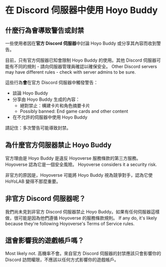 # 在 Discord 伺服器中使用 Hoyo Buddy

## 什麼行為會導致警告或封禁

一些使用者因在**官方 Discord 伺服器**中討論 Hoyo Buddy 或分享其內容而收到警告。

目前，只有官方伺服器已知會限制 Hoyo Buddy 的使用。其他 Discord 伺服器可能有不同的規則 - 請向伺服器管理員確認以確保安全。 Other Discord servers may have different rules - check with server admins to be sure.

這些行為**會**在官方 Discord 伺服器中觸發警告：

- 談論 Hoyo Buddy
- 分享由 Hoyo Buddy 生成的內容：
  - 絕對禁止：構建卡片和角色摘要卡片
  - Possibly banned: End game cards and other content
- 在不允許的伺服器中使用 Hoyo Buddy

請記住：多次警告可能導致封禁。

## 為什麼官方伺服器禁止 Hoyo Buddy

官方理由是 Hoyo Buddy 是違反 Hoyoverse 服務條款的第三方服務。Hoyoverse 認為它是一個安全風險。 Hoyoverse considers it a security risk.

非官方的原因是，Hoyoverse 可能將 Hoyo Buddy 視為競爭對手，認為它使 HoYoLAB 變得不那麼重要。

## 非官方 Discord 伺服器呢？

我們尚未見到非官方 Discord 伺服器禁止 Hoyo Buddy。如果有任何伺服器這樣做，很可能是因為他們遵循 Hoyoverse 的服務條款規則。 If any do, it's likely because they're following Hoyoverse's Terms of Service rules.

## 這會影響我的遊戲帳戶嗎？

Most likely not. 高機率不會。來自官方 Discord 伺服器的封禁應該只會影響你的 Discord 訪問權限，不應該以任何方式影響你的遊戲帳戶。
